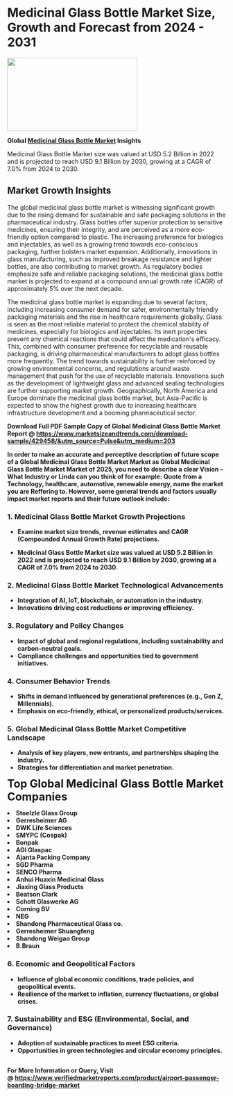 <H1>Medicinal Glass Bottle Market Size, Growth and Forecast from 2024 - 2031</H1><img class="aligncenter size-medium wp-image-584254" src="https://thirdeyenews.in/wp-content/uploads/2024/09/Global-Market-Research-300x168.jpeg" alt="" width="300" height="168" /><p><strong>Global&nbsp;<a href="https://www.marketsizeandtrends.com/download-sample/429458/&amp;utm_source=Pulse&amp;utm_medium=203">Medicinal Glass Bottle Market</a> Insights</strong></p><p>Medicinal Glass Bottle Market size was valued at USD 5.2 Billion in 2022 and is projected to reach USD 9.1 Billion by 2030, growing at a CAGR of 7.0% from 2024 to 2030.</p><p><h2>Market Growth Insights</h2> <p>The global medicinal glass bottle market is witnessing significant growth due to the rising demand for sustainable and safe packaging solutions in the pharmaceutical industry. Glass bottles offer superior protection to sensitive medicines, ensuring their integrity, and are perceived as a more eco-friendly option compared to plastic. The increasing preference for biologics and injectables, as well as a growing trend towards eco-conscious packaging, further bolsters market expansion. Additionally, innovations in glass manufacturing, such as improved breakage resistance and lighter bottles, are also contributing to market growth. As regulatory bodies emphasize safe and reliable packaging solutions, the medicinal glass bottle market is projected to expand at a compound annual growth rate (CAGR) of approximately 5% over the next decade.</p> <p><strong></strong></p> <p>The medicinal glass bottle market is expanding due to several factors, including increasing consumer demand for safer, environmentally friendly packaging materials and the rise in healthcare requirements globally. Glass is seen as the most reliable material to protect the chemical stability of medicines, especially for biologics and injectables. Its inert properties prevent any chemical reactions that could affect the medication's efficacy. This, combined with consumer preference for recyclable and reusable packaging, is driving pharmaceutical manufacturers to adopt glass bottles more frequently. The trend towards sustainability is further reinforced by growing environmental concerns, and regulations around waste management that push for the use of recyclable materials. Innovations such as the development of lightweight glass and advanced sealing technologies are further supporting market growth. Geographically, North America and Europe dominate the medicinal glass bottle market, but Asia-Pacific is expected to show the highest growth due to increasing healthcare infrastructure development and a booming pharmaceutical sector. <p><strong></p><p><span class=""><strong>Download Full PDF Sample Copy of Global Medicinal Glass Bottle Market Report</strong> @ <a href="https://www.marketsizeandtrends.com/download-sample/429458/&amp;utm_source=Pulse&amp;utm_medium=203" target="_blank">https://www.marketsizeandtrends.com/download-sample/429458/&amp;utm_source=Pulse&amp;utm_medium=203</a></span></p><p>In order to make an accurate and perceptive description of future scope of a Global&nbsp;Medicinal Glass Bottle Market Market as Global&nbsp;Medicinal Glass Bottle Market Market of 2025, you need to describe a clear Vision &ndash; What Industry or Linda can you think of for example: Quote from a Technology, healthcare, automotive, renewable energy, name the market you are Reffering to. However, some general trends and factors usually impact market reports and their future outlook include:</p><h3>1.&nbsp;<strong>Medicinal Glass Bottle Market Growth Projections</strong></h3><ul><li>Examine market size trends, revenue estimates and CAGR (Compounded Annual Growth Rate) projections.</li><li><p>Medicinal Glass Bottle Market size was valued at USD 5.2 Billion in 2022 and is projected to reach USD 9.1 Billion by 2030, growing at a CAGR of 7.0% from 2024 to 2030.</p></li></ul><h3>2.&nbsp;<strong>Medicinal Glass Bottle Market Technological Advancements</strong></h3><ul><li>Integration of AI, IoT, blockchain, or automation in the industry.</li><li>Innovations driving cost reductions or improving efficiency.</li></ul><h3>3.&nbsp;<strong>Regulatory and Policy Changes</strong></h3><ul><li>Impact of global and regional regulations, including sustainability and carbon-neutral goals.</li><li>Compliance challenges and opportunities tied to government initiatives.</li></ul><h3>4.&nbsp;<strong>Consumer Behavior Trends</strong></h3><ul><li>Shifts in demand influenced by generational preferences (e.g., Gen Z, Millennials).</li><li>Emphasis on eco-friendly, ethical, or personalized products/services.</li></ul><h3>5.&nbsp;<strong>Global Medicinal Glass Bottle Market Competitive Landscape</strong></h3><ul><li>Analysis of key players, new entrants, and partnerships shaping the industry.</li><li>Strategies for differentiation and market penetration.</li></ul><p data-pm-slice="1 1 []"><span style="color: inherit; font-family: inherit; font-size: 25px;">Top Global Medicinal Glass Bottle Market Companies</span></p><div class="" data-test-id=""><p><li>Stoelzle Glass Group</li><li> Gerresheimer AG</li><li> DWK Life Sciences</li><li> SMYPC (Cospak)</li><li> Bonpak</li><li> AGI Glaspac</li><li> Ajanta Packing Company</li><li> SGD Pharma</li><li> SENCO Pharma</li><li> Anhui Huaxin Medicinal Glass</li><li> Jiaxing Glass Products</li><li> Beatson Clark</li><li> Schott Glaswerke AG</li><li> Corning BV</li><li> NEG</li><li> Shandong Pharmaceutical Glass co.</li><li> Gerresheimer Shuangfeng</li><li> Shandong Weigao Group</li><li> B.Braun</li></p></div><h3>6.&nbsp;<strong>Economic and Geopolitical Factors</strong></h3><ul><li>Influence of global economic conditions, trade policies, and geopolitical events.</li><li>Resilience of the market to inflation, currency fluctuations, or global crises.</li></ul><h3>7.&nbsp;<strong>Sustainability and ESG (Environmental, Social, and Governance)</strong></h3><ul><li>Adoption of sustainable practices to meet ESG criteria.</li><li>Opportunities in green technologies and circular economy principles.</li></ul><h2><strong style="font-size: 14px;">For More Information or Query, Visit @&nbsp;</strong><a style="background-color: #ffffff; font-size: 14px;" href="https://www.marketsizeandtrends.com/report/medicinal-glass-bottle-market/" target="_blank">https://www.verifiedmarketreports.com/product/airport-passenger-boarding-bridge-market</a></h2>
